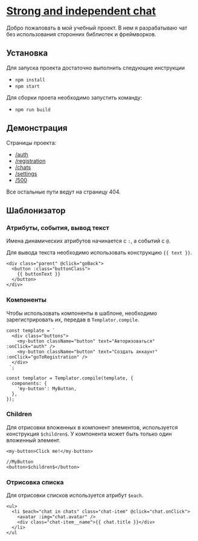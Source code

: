 # [Strong and independent chat](https://angry-lumiere-c6bdd3.netlify.app/)

Добро пожаловать в мой учебный проект. В нем я разрабатываю чат без использования сторонних библиотек и фреймворков.

## Установка

Для запуска проекта достаточно выполнить следующие инструкции
- `npm install`
- `npm start`

Для сборки проета необходимо запустить команду:
- `npm run build`

## Демонстрация

Страницы проекта:

- [/auth](https://angry-lumiere-c6bdd3.netlify.app/auth)
- [/registration](https://angry-lumiere-c6bdd3.netlify.app/registration)
- [/chats](https://angry-lumiere-c6bdd3.netlify.app/chats)
- [/settings](https://angry-lumiere-c6bdd3.netlify.app/settings)
- [/500](https://angry-lumiere-c6bdd3.netlify.app/500)

Все остальные пути ведут на страницу 404.

## Шаблонизатор
### Атрибуты, события, вывод текст

Имена динамических атрибутов начинается с `:`, а событий с `@`.

Для вывода текста необходимо использовать конструкцию `{{ text }}`.

    <div class="parent" @click="goBack">
      <button :class="buttonClass">
        {{ buttonText }}
      </button>
    </div>
### Компоненты

Чтобы использовать компоненты в шаблоне, необходимо зарегистрировать их, передав в `Templator.compile`.

    const template = `
      <div class="buttons">
        <my-button className="button" text="Авторизоваться" :onClick="auth" />
        <my-button className="button" text="Создать аккаунт" :onClick="goToRegistration" />
      </div>
     `;
     
    const templator = Templator.compile(template, {
      components: {
        'my-button': MyButton,
      },
    });
### Children

Для отрисовки вложенных в компонент элементов, используется конструкция `$children$`. У компонента может быть только один вложенный элемент.

    <my-button>Click me!</my-button>
    
    //MyButton
    <button>$children$</button>
    
### Отрисовка списка

Для отрисовки списков используется атрибут `$each`.

    <ul>
      <li $each="chat in chats" class="chat-item" @click="chat.onClick">
        <avatar :img="chat.avatar" />
        <div class="chat-item__name">{{ chat.title }}</div>
      </li>
    </ul

